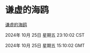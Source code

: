 # 谦虚的海鸥
[谦虚的海鸥](http://219.139.199.238:56308/qxdho/course/base/hotlink/index.php)

2024年 10月 25日 星期五 23:10:02 CST

2024年 10月 25日 星期五 15:10:02 GMT
